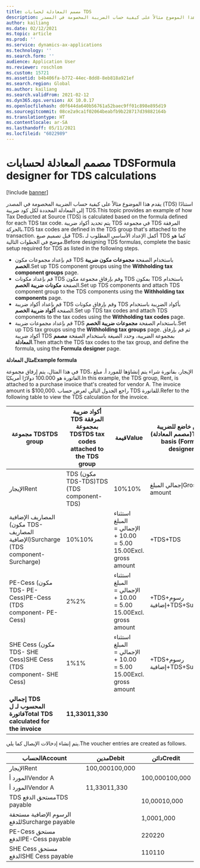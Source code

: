 ```yaml
---
title: مصمم المعادلة لحسابات TDS
description: يقدم هذا الموضوع مثالاً على كيفية حساب الضريبة المخصومة في المصدر (TDS) استنادًا إلى المعادلة المحددة لكل كود ضريبة TDS في مجموعة TDS المرفقة بالحركة.
author: kailiang
ms.date: 02/12/2021
ms.topic: article
ms.prod: ''
ms.service: dynamics-ax-applications
ms.technology: ''
ms.search.form: ''
audience: Application User
ms.reviewer: roschlom
ms.custom: 15721
ms.assetid: b4b406fa-b772-44ec-8dd8-8eb818a921ef
ms.search.region: Global
ms.author: kailiang
ms.search.validFrom: 2021-02-12
ms.dyn365.ops.version: AX 10.0.17
ms.openlocfilehash: d0f644da640b56761a52baec9ff01c898e895d19
ms.sourcegitcommit: 08ce2a9ca1f02064beabfb9b228717d39882164b
ms.translationtype: HT
ms.contentlocale: ar-SA
ms.lasthandoff: 05/11/2021
ms.locfileid: "6022989"
---
```

# <a name="formula-designer-for-tds-calculations"></a><span data-ttu-id="54d10-103">مصمم المعادلة لحسابات TDS</span><span class="sxs-lookup"><span data-stu-id="54d10-103">Formula designer for TDS calculations</span></span>

[!include [banner](../includes/banner.md)]

<span data-ttu-id="54d10-104">يقدم هذا الموضوع مثالاً على كيفية حساب الضريبة المخصومة في المصدر (TDS) استنادًا إلى المعادلة المحددة لكل كود ضريبة TDS.</span><span class="sxs-lookup"><span data-stu-id="54d10-104">This topic provides an example of how Tax Deducted at Source (TDS) is calculated based on the formula defined for each TDS tax code.</span></span> <span data-ttu-id="54d10-105">يتم تحديد أكواد ضريبة TDS في مجموعة TDS المرفقة بالحركة.</span><span class="sxs-lookup"><span data-stu-id="54d10-105">TDS tax codes are defined in the TDS group that's attached to the transaction.</span></span> <span data-ttu-id="54d10-106">قبل تصميم صيغ TDS، أكمل الإعداد الأساسي المطلوب لـ TDS كما هو موضح في الخطوات التالية.</span><span class="sxs-lookup"><span data-stu-id="54d10-106">Before designing TDS formulas, complete the basic setup required for TDS as listed in the following steps.</span></span> 

- <span data-ttu-id="54d10-107">قم بإعداد مجموعات مكون TDS باستخدام الصفحة **مجموعات مكون ضريبة الخصم**.</span><span class="sxs-lookup"><span data-stu-id="54d10-107">Set up TDS component groups using the **Withholding tax component groups** page.</span></span> 
- <span data-ttu-id="54d10-108">قم بإعداد مكونات TDS وقم بإرفاق مجموعة مكون TDS بمكون TDS باستخدام الصفحة **مكونات ضريبة الخصم**.</span><span class="sxs-lookup"><span data-stu-id="54d10-108">Set up TDS components and attach TDS component group to the TDS components using the **Withholding tax components** page.</span></span> 
- <span data-ttu-id="54d10-109">قم بإعداد أكواد ضريبة TDS وقم بإرفاق مكونات TDS بأكواد الضريبة باستخدام الصفحة **أكواد ضريبة الخصم**.</span><span class="sxs-lookup"><span data-stu-id="54d10-109">Set up TDS tax codes and attach TDS components to the tax codes using the **Withholding tax codes** page.</span></span> 
- <span data-ttu-id="54d10-110">قم بإعداد مجموعات ضريبة TDS باستخدام الصفحة **مجموعات ضريبة الخصم**.</span><span class="sxs-lookup"><span data-stu-id="54d10-110">Set up TDS tax groups using the **Withholding tax groups** page.</span></span> <span data-ttu-id="54d10-111">ثم قم بإرفاق أكواد ضريبة TDS بمجموعة الضريبة، وحدد الصيغة باستخدام الصفحة **مصمم المعادلة**.</span><span class="sxs-lookup"><span data-stu-id="54d10-111">Then attach the TDS tax codes to the tax group, and define the formula, using the **Formula designer** page.</span></span> 

<span data-ttu-id="54d10-112">**مثال المعادلة**</span><span class="sxs-lookup"><span data-stu-id="54d10-112">**Example formula**</span></span>

<span data-ttu-id="54d10-113">في هذا المثال، يتم إرفاق مجموعة TDS، الإيجار، بفاتورة شراء يتم إنشاؤها للمورد أ. مبلغ الفاتورة هو 100.000 دولارًا أمريكيًا.</span><span class="sxs-lookup"><span data-stu-id="54d10-113">In this example, the TDS group, Rent, is attached to a purchase invoice that's created for vendor A. The invoice amount is $100,000.</span></span> <span data-ttu-id="54d10-114">راجع الجدول التالي لعرض حساب TDS للفاتورة.</span><span class="sxs-lookup"><span data-stu-id="54d10-114">Refer to the following table to view the TDS calculation for the invoice.</span></span>

| <span data-ttu-id="54d10-115">مجموعة TDS</span><span class="sxs-lookup"><span data-stu-id="54d10-115">TDS  group</span></span>                                                   | <span data-ttu-id="54d10-116">أكواد ضريبة TDS المرفقة بمجموعة TDS</span><span class="sxs-lookup"><span data-stu-id="54d10-116">TDS tax codes attached to the TDS group</span></span> | <span data-ttu-id="54d10-117">قيمة</span><span class="sxs-lookup"><span data-stu-id="54d10-117">Value</span></span>              | <span data-ttu-id="54d10-118">أساس خاضع للضريبة (مصمم المعادلة)</span><span class="sxs-lookup"><span data-stu-id="54d10-118">Taxable basis  (Formula designer)</span></span> | <span data-ttu-id="54d10-119">تعبير الحساب (مصمم المعادلة)</span><span class="sxs-lookup"><span data-stu-id="54d10-119">Calculation expression  (Formula designer)</span></span> | <span data-ttu-id="54d10-120">مبلغ أساسي</span><span class="sxs-lookup"><span data-stu-id="54d10-120">Base amount</span></span> | <span data-ttu-id="54d10-121">مبلغ TDS المحسوب</span><span class="sxs-lookup"><span data-stu-id="54d10-121">Calculated TDS amount</span></span> |
| ------------------------------------------------------------ | --------------------------------------- | ------------------ | --------------------------------- | :----------------------------------------: | ----------- | --------------------- |
| <span data-ttu-id="54d10-122">الإيجار</span><span class="sxs-lookup"><span data-stu-id="54d10-122">Rent</span></span>                                                         | <span data-ttu-id="54d10-123">TDS (مكون TDS-TDS)</span><span class="sxs-lookup"><span data-stu-id="54d10-123">TDS  (TDS component-TDS)</span></span>                | <span data-ttu-id="54d10-124">10%</span><span class="sxs-lookup"><span data-stu-id="54d10-124">10%</span></span>                | <span data-ttu-id="54d10-125">إجمالي المبلغ</span><span class="sxs-lookup"><span data-stu-id="54d10-125">Gross amount</span></span>                      |                                            | <span data-ttu-id="54d10-126">100,000</span><span class="sxs-lookup"><span data-stu-id="54d10-126">100,000</span></span>      | <span data-ttu-id="54d10-127">10,000</span><span class="sxs-lookup"><span data-stu-id="54d10-127">10,000</span></span>                 |
| <span data-ttu-id="54d10-128">المصاريف الإضافية (مكون TDS-المصاريف الإضافية)</span><span class="sxs-lookup"><span data-stu-id="54d10-128">Surcharge  (TDS component-Surcharge)</span></span>                         | <span data-ttu-id="54d10-129">10%</span><span class="sxs-lookup"><span data-stu-id="54d10-129">10%</span></span>                                     | <span data-ttu-id="54d10-130">استثناء المبلغ الإجمالي = 10.00 + 5.00 = 15.00</span><span class="sxs-lookup"><span data-stu-id="54d10-130">Excl. gross amount</span></span> | <span data-ttu-id="54d10-131">+TDS</span><span class="sxs-lookup"><span data-stu-id="54d10-131">+TDS</span></span>                              |                   <span data-ttu-id="54d10-132">10000</span><span class="sxs-lookup"><span data-stu-id="54d10-132">10000</span></span>                    | <span data-ttu-id="54d10-133">1,000</span><span class="sxs-lookup"><span data-stu-id="54d10-133">1,000</span></span>        |                       |
| <span data-ttu-id="54d10-134">PE-Cess (مكون TDS- PE-Cess)</span><span class="sxs-lookup"><span data-stu-id="54d10-134">PE-Cess  (TDS component- PE-Cess)</span></span>                            | <span data-ttu-id="54d10-135">2%</span><span class="sxs-lookup"><span data-stu-id="54d10-135">2%</span></span>                                      | <span data-ttu-id="54d10-136">استثناء المبلغ الإجمالي = 10.00 + 5.00 = 15.00</span><span class="sxs-lookup"><span data-stu-id="54d10-136">Excl. gross amount</span></span> | <span data-ttu-id="54d10-137">+TDS+رسوم إضافية</span><span class="sxs-lookup"><span data-stu-id="54d10-137">+TDS+Surcharge</span></span>                    |                   <span data-ttu-id="54d10-138">11000</span><span class="sxs-lookup"><span data-stu-id="54d10-138">11000</span></span>                    | <span data-ttu-id="54d10-139">220</span><span class="sxs-lookup"><span data-stu-id="54d10-139">220</span></span>         |                       |
| <span data-ttu-id="54d10-140">SHE Cess (مكون TDS- SHE Cess)</span><span class="sxs-lookup"><span data-stu-id="54d10-140">SHE Cess  (TDS component- SHE Cess)</span></span>                          | <span data-ttu-id="54d10-141">1%</span><span class="sxs-lookup"><span data-stu-id="54d10-141">1%</span></span>                                      | <span data-ttu-id="54d10-142">استثناء المبلغ الإجمالي = 10.00 + 5.00 = 15.00</span><span class="sxs-lookup"><span data-stu-id="54d10-142">Excl. gross amount</span></span> | <span data-ttu-id="54d10-143">+TDS+رسوم إضافية</span><span class="sxs-lookup"><span data-stu-id="54d10-143">+TDS+Surcharge</span></span>                    |                   <span data-ttu-id="54d10-144">11000</span><span class="sxs-lookup"><span data-stu-id="54d10-144">11000</span></span>                    | <span data-ttu-id="54d10-145">110</span><span class="sxs-lookup"><span data-stu-id="54d10-145">110</span></span>         |                       |
| <span data-ttu-id="54d10-146">**إجمالي** **TDS**  **المحسوب** **لـ** **ل** **فاتورة**</span><span class="sxs-lookup"><span data-stu-id="54d10-146">**Total** **TDS**  **calculated** **for** **the** **invoice**</span></span> | <span data-ttu-id="54d10-147">**11,330**</span><span class="sxs-lookup"><span data-stu-id="54d10-147">**11,330**</span></span>                               |                    |                                   |                                            |             |                       |

<span data-ttu-id="54d10-148">يتم إنشاء إدخالات الإيصال كما يلي.</span><span class="sxs-lookup"><span data-stu-id="54d10-148">The voucher entries are created as follows.</span></span>

| <span data-ttu-id="54d10-149">الحساب</span><span class="sxs-lookup"><span data-stu-id="54d10-149">Account</span></span>           | <span data-ttu-id="54d10-150">مدين</span><span class="sxs-lookup"><span data-stu-id="54d10-150">Debit</span></span>  | <span data-ttu-id="54d10-151">دائن‬</span><span class="sxs-lookup"><span data-stu-id="54d10-151">Credit</span></span> |
| ----------------- | ------ | ------ |
| <span data-ttu-id="54d10-152">الإيجار</span><span class="sxs-lookup"><span data-stu-id="54d10-152">Rent</span></span>              | <span data-ttu-id="54d10-153">100,000</span><span class="sxs-lookup"><span data-stu-id="54d10-153">100,000</span></span> |        |
| <span data-ttu-id="54d10-154">المورد أ</span><span class="sxs-lookup"><span data-stu-id="54d10-154">Vendor A</span></span>          |        | <span data-ttu-id="54d10-155">100,000</span><span class="sxs-lookup"><span data-stu-id="54d10-155">100,000</span></span> |
| <span data-ttu-id="54d10-156">المورد أ</span><span class="sxs-lookup"><span data-stu-id="54d10-156">Vendor A</span></span>          | <span data-ttu-id="54d10-157">11,330</span><span class="sxs-lookup"><span data-stu-id="54d10-157">11,330</span></span>  |        |
| <span data-ttu-id="54d10-158">TDS مستحق الدفع</span><span class="sxs-lookup"><span data-stu-id="54d10-158">TDS payable</span></span>       |        | <span data-ttu-id="54d10-159">10,000</span><span class="sxs-lookup"><span data-stu-id="54d10-159">10,000</span></span>  |
| <span data-ttu-id="54d10-160">الرسوم الإضافية مستحقة للدفع</span><span class="sxs-lookup"><span data-stu-id="54d10-160">Surcharge payable</span></span> |        | <span data-ttu-id="54d10-161">1,000</span><span class="sxs-lookup"><span data-stu-id="54d10-161">1,000</span></span>   |
| <span data-ttu-id="54d10-162">PE-Cess مستحق الدفع</span><span class="sxs-lookup"><span data-stu-id="54d10-162">PE-Cess payable</span></span>   |        | <span data-ttu-id="54d10-163">220</span><span class="sxs-lookup"><span data-stu-id="54d10-163">220</span></span>    |
| <span data-ttu-id="54d10-164">SHE Cess مستحق الدفع</span><span class="sxs-lookup"><span data-stu-id="54d10-164">SHE Cess payable</span></span>  |        | <span data-ttu-id="54d10-165">110</span><span class="sxs-lookup"><span data-stu-id="54d10-165">110</span></span>    |

